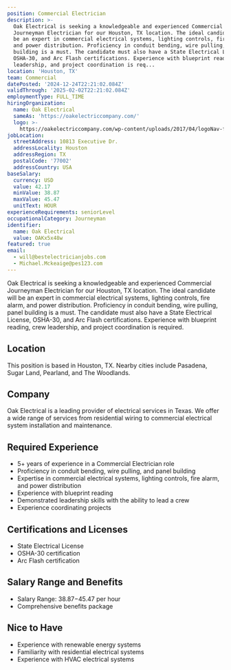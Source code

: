 ```yaml
---
position: Commercial Electrician
description: >-
  Oak Electrical is seeking a knowledgeable and experienced Commercial
  Journeyman Electrician for our Houston, TX location. The ideal candidate will
  be an expert in commercial electrical systems, lighting controls, fire alarm,
  and power distribution. Proficiency in conduit bending, wire pulling, panel
  building is a must. The candidate must also have a State Electrical License,
  OSHA-30, and Arc Flash certifications. Experience with blueprint reading, crew
  leadership, and project coordination is req...
location: 'Houston, TX'
team: Commercial
datePosted: '2024-12-24T22:21:02.084Z'
validThrough: '2025-02-02T22:21:02.084Z'
employmentType: FULL_TIME
hiringOrganization:
  name: Oak Electrical
  sameAs: 'https://oakelectriccompany.com/'
  logo: >-
    https://oakelectriccompany.com/wp-content/uploads/2017/04/logoNav-for-web.png
jobLocation:
  streetAddress: 10813 Executive Dr.
  addressLocality: Houston
  addressRegion: TX
  postalCode: '77002'
  addressCountry: USA
baseSalary:
  currency: USD
  value: 42.17
  minValue: 38.87
  maxValue: 45.47
  unitText: HOUR
experienceRequirements: seniorLevel
occupationalCategory: Journeyman
identifier:
  name: Oak Electrical
  value: OAKx5x48w
featured: true
email:
  - will@bestelectricianjobs.com
  - Michael.Mckeaige@pes123.com
---
```




Oak Electrical is seeking a knowledgeable and experienced Commercial Journeyman Electrician for our Houston, TX location. The ideal candidate will be an expert in commercial electrical systems, lighting controls, fire alarm, and power distribution. Proficiency in conduit bending, wire pulling, panel building is a must. The candidate must also have a State Electrical License, OSHA-30, and Arc Flash certifications. Experience with blueprint reading, crew leadership, and project coordination is required.

## Location 

This position is based in Houston, TX. Nearby cities include Pasadena, Sugar Land, Pearland, and The Woodlands.

## Company 

Oak Electrical is a leading provider of electrical services in Texas. We offer a wide range of services from residential wiring to commercial electrical system installation and maintenance. 

## Required Experience 

- 5+ years of experience in a Commercial Electrician role
- Proficiency in conduit bending, wire pulling, and panel building
- Expertise in commercial electrical systems, lighting controls, fire alarm, and power distribution
- Experience with blueprint reading
- Demonstrated leadership skills with the ability to lead a crew
- Experience coordinating projects

## Certifications and Licenses 

- State Electrical License
- OSHA-30 certification
- Arc Flash certification

## Salary Range and Benefits

- Salary Range: $38.87-$45.47 per hour
- Comprehensive benefits package

## Nice to Have

- Experience with renewable energy systems
- Familiarity with residential electrical systems
- Experience with HVAC electrical systems
